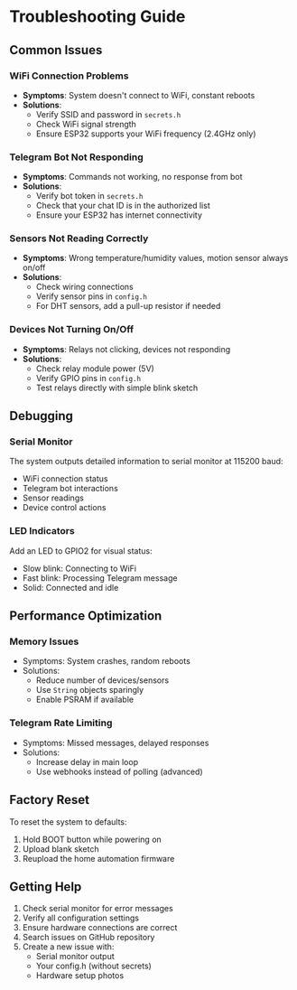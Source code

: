 # Troubleshooting Guide

## Common Issues

### WiFi Connection Problems
- **Symptoms**: System doesn't connect to WiFi, constant reboots
- **Solutions**:
  - Verify SSID and password in `secrets.h`
  - Check WiFi signal strength
  - Ensure ESP32 supports your WiFi frequency (2.4GHz only)

### Telegram Bot Not Responding
- **Symptoms**: Commands not working, no response from bot
- **Solutions**:
  - Verify bot token in `secrets.h`
  - Check that your chat ID is in the authorized list
  - Ensure your ESP32 has internet connectivity

### Sensors Not Reading Correctly
- **Symptoms**: Wrong temperature/humidity values, motion sensor always on/off
- **Solutions**:
  - Check wiring connections
  - Verify sensor pins in `config.h`
  - For DHT sensors, add a pull-up resistor if needed

### Devices Not Turning On/Off
- **Symptoms**: Relays not clicking, devices not responding
- **Solutions**:
  - Check relay module power (5V)
  - Verify GPIO pins in `config.h`
  - Test relays directly with simple blink sketch

## Debugging

### Serial Monitor
The system outputs detailed information to serial monitor at 115200 baud:
- WiFi connection status
- Telegram bot interactions
- Sensor readings
- Device control actions

### LED Indicators
Add an LED to GPIO2 for visual status:
- Slow blink: Connecting to WiFi
- Fast blink: Processing Telegram message
- Solid: Connected and idle

## Performance Optimization

### Memory Issues
- Symptoms: System crashes, random reboots
- Solutions:
  - Reduce number of devices/sensors
  - Use `String` objects sparingly
  - Enable PSRAM if available

### Telegram Rate Limiting
- Symptoms: Missed messages, delayed responses
- Solutions:
  - Increase delay in main loop
  - Use webhooks instead of polling (advanced)

## Factory Reset

To reset the system to defaults:
1. Hold BOOT button while powering on
2. Upload blank sketch
3. Reupload the home automation firmware

## Getting Help

1. Check serial monitor for error messages
2. Verify all configuration settings
3. Ensure hardware connections are correct
4. Search issues on GitHub repository
5. Create a new issue with:
   - Serial monitor output
   - Your config.h (without secrets)
   - Hardware setup photos